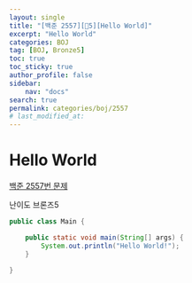 ```yaml
---
layout:	single
title: "[백준 2557][🤎5][Hello World]"
excerpt: "Hello World"
categories: BOJ
tag: [BOJ, Bronze5]
toc: true
toc_sticky: true
author_profile: false
sidebar:
    nav: "docs"
search: true
permalink: categories/boj/2557
# last_modified_at:
---
```

# Hello World

<a href="https://www.acmicpc.net/problem/2557">백준 2557번 문제</a>

난이도 브론즈5


```java
public class Main {

	public static void main(String[] args) {
		System.out.println("Hello World!");
	}

}
```

